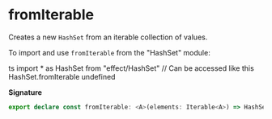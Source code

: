 # fromIterable

Creates a new `HashSet` from an iterable collection of values.

To import and use `fromIterable` from the "HashSet" module:

ts
import \* as HashSet from "effect/HashSet"
// Can be accessed like this
HashSet.fromIterable
undefined

**Signature**

```ts
export declare const fromIterable: <A>(elements: Iterable<A>) => HashSet<A>
```
